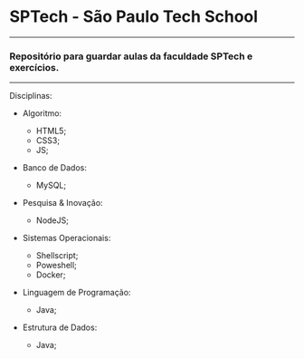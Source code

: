 # SPTech - São Paulo Tech School

---
### Repositório para guardar aulas da faculdade SPTech e exercícios.
---
Disciplinas:

- Algoritmo:
	- HTML5;
	- CSS3;
	- JS;

- Banco de Dados:
	- MySQL;

- Pesquisa & Inovação:
	- NodeJS;

- Sistemas Operacionais:
	- Shellscript;
	- Poweshell;
	- Docker;

- Linguagem de Programação:
	- Java;
	
- Estrutura de Dados:
	- Java;


